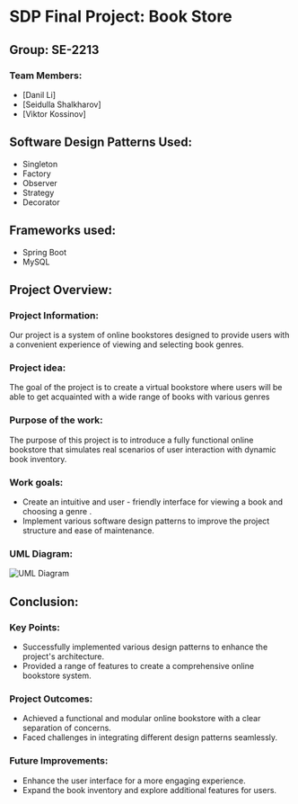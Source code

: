# SDP Final Project: Book Store

## Group: SE-2213
### Team Members:
- [Danil Li]
- [Seidulla Shalkharov]
- [Viktor Kossinov]


## Software Design Patterns Used:
- Singleton
- Factory
- Observer
- Strategy
- Decorator

## Frameworks used:
- Spring Boot
- MySQL

## Project Overview:
### Project Information:
Our project is a system of online bookstores designed to provide users with a convenient experience of viewing and selecting book genres.

### Project idea:
The goal of the project is to create a virtual bookstore where users will be able to get acquainted with a wide range of books with various genres

### Purpose of the work:
The purpose of this project is to introduce a fully functional online bookstore that simulates real scenarios of user interaction with dynamic book inventory.

### Work goals:
- Create an intuitive and user - friendly interface for viewing a book and choosing a genre .
- Implement various software design patterns to improve the project structure and ease of maintenance.

### UML Diagram:

![UML Diagram](url-to-uml-diagram)


## Conclusion:
### Key Points:
- Successfully implemented various design patterns to enhance the project's architecture.
- Provided a range of features to create a comprehensive online bookstore system.

### Project Outcomes:
- Achieved a functional and modular online bookstore with a clear separation of concerns.
- Faced challenges in integrating different design patterns seamlessly.

### Future Improvements:
- Enhance the user interface for a more engaging experience.
- Expand the book inventory and explore additional features for users.

